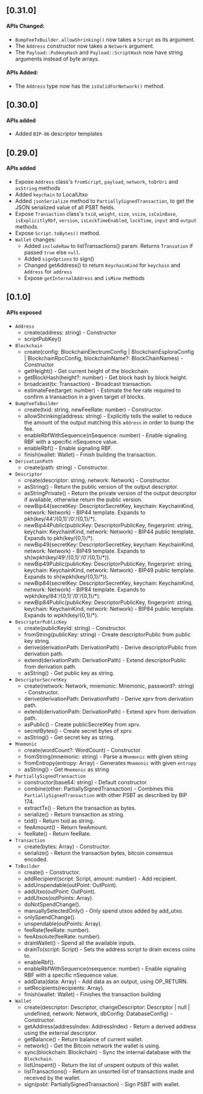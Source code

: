 ## [0.31.0]

#### APIs Changed:

- `BumpFeeTxBuilder.allowShrinking()` now takes a `Script` as its argument.
- The `Address` constructor now takes a `Network` argument.
- The `Payload::PubkeyHash` and `Payload::ScriptHash` now have string arguments instead of byte arrays.

#### APIs Added:

- The `Address` type now has the `isValidForNetwork()` method.

## [0.30.0]

#### APIs added

- Added `BIP-86` descriptor templates

## [0.29.0]

#### APIs added

- Expose `Address` class's `fromScript`, `payload`, `network`, `toQrUri` and `asString` methods
- Added `keychain` to LocalUtxo
- Added `jsonSerialize` method to `PartiallySignedTransaction`, to get the JSON serialized value of all PSBT fields.
- Expose `Transaction` class's `txid`, `weight`, `size`, `vsize`, `isCoinBase`, `isExplicitlyRbf`, `version`, `isLockTimeEnabled`, `lockTime`, `input` and `output` methods.
- Expose `Script.toBytes()` method.
- `Wallet` changes:
  - Added `includeRaw` to listTransactions() param. Returns `Transation` if passed `true` else `null`.
  - Added `signOptions` to sign()
  - Changed getAddress() to return `KeychainKind` for `keychain` and `Address` for `address`
  - Expose `getInternalAddress` and `isMine` methods

## [0.1.0]

#### APIs exposed

- `Address`
  - create(address: string) - Constructor
  - scriptPubKey()
- `Blockchain`
  - create(config: BlockchainElectrumConfig | BlockchainEsploraConfig | BlockchainRpcConfig, blockchainName?: BlockChainNames) - Constructor
  - getHeight() - Get current height of the blockchain.
  - getBlockHash(height?: number) - Get block hash by block height.
  - broadcast(tx: Transaction) - Broadcast transaction.
  - estimateFee(target: number) - Estimate the fee rate required to confirm a transaction in a given target of blocks.
- `BumpFeeTxBuilder`
  - create(txid: string, newFeeRate: number) - Constructor.
  - allowShrinking(address: string) - Explicitly tells the wallet to reduce the amount of the output matching this `address` in order to bump the fee.
  - enableRbfWithSequence(nSequence: number) - Enable signaling RBF with a specific nSequence value.
  - enableRbf() - Enable signaling RBF.
  - finish(wallet: Wallet) - Finish building the transaction.
- `DerivationPath`
  - create(path: string) - Constructor.
- `Descriptor`
  - create(descriptor: string, network: Network) - Constructor.
  - asString() - Return the public version of the output descriptor.
  - asStringPrivate() - Return the private version of the output descriptor if available, otherwise return the public version.
  - newBip44(secretKey: DescriptorSecretKey, keychain: KeychainKind, network: Network) - BIP44 template. Expands to pkh(key/44'/{0,1}'/0'/{0,1}/\*).
  - newBip44Public(publicKey: DescriptorPublicKey, fingerprint: string, keychain: KeychainKind, network: Network) - BIP44 public template. Expands to
    pkh(key/{0,1}/\*).
  - newBip49(secretKey: DescriptorSecretKey, keychain: KeychainKind, network: Network) - BIP49 template. Expands to sh(wpkh(key/49'/{0,1}'/0'/{0,1}/\*)).
  - newBip49Public(publicKey: DescriptorPublicKey, fingerprint: string, keychain: KeychainKind, network: Network) - BIP49 public template. Expands to
    sh(wpkh(key/{0,1}/\*)).
  - newBip84(secretKey: DescriptorSecretKey, keychain: KeychainKind, network: Network) - BIP84 template. Expands to wpkh(key/84'/{0,1}'/0'/{0,1}/\*).
  - newBip84Public(publicKey: DescriptorPublicKey, fingerprint: string, keychain: KeychainKind, network: Network) - BIP84 public template. Expands to
    wpkh(key/{0,1}/\*).
- `DescriptorPublicKey`
  - create(publicKeyId: string) - Constructor.
  - fromString(publicKey: string) - Create descriptorPublic from public key string.
  - derive(derivationPath: DerivationPath) - Derive descriptorPublic from derivation path.
  - extend(derivationPath: DerivationPath) - Extend descriptorPublic from derivation path.
  - asString() - Get public key as string.
- `DescriptorSecretKey`
  - create(network: Network, mnemonic: Mnemonic, password?: string) - Constructor.
  - derive(derivationPath: DerivationPath) - Derive xprv from derivation path.
  - extend(derivationPath: DerivationPath) - Extend xprv from derivation path.
  - asPublic() - Create publicSecretKey from xprv.
  - secretBytes() - Create secret bytes of xprv.
  - asString() - Get secret key as string.
- `Mnemonic`
  - create(wordCount?: WordCount) - Constructor.
  - fromString(mnemonic: string) - Parse a `Mnemonic` with given string
  - fromEntropy(entropy: Array<number>) - Generates `Mnemonic` with given `entropy`
  - asString() - Get `Mnemonic` as string
- `PartiallySignedTransaction`
  - constructor(base64: string) - Default constructor.
  - combine(other: PartiallySignedTransaction) - Combines this `PartiallySignedTransaction` with other PSBT as described by BIP 174.
  - extractTx() - Return the transaction as bytes.
  - serialize() - Return transaction as string.
  - txid() - Return txid as string.
  - feeAmount() - Return feeAmount.
  - feeRate() - Return feeRate.
- `Transaction`
  - create(bytes: Array<number>) - Constructor.
  - serialize() - Return the transaction bytes, bitcoin consensus encoded.
- `TxBuilder`
  - create() - Constructor.
  - addRecipient(script: Script, amount: number) - Add recipient.
  - addUnspendable(outPoint: OutPoint).
  - addUtxo(outPoint: OutPoint).
  - addUtxos(outPoints: Array<OutPoint>).
  - doNotSpendChange().
  - manuallySelectedOnly() - Only spend utxos added by add_utxo.
  - onlySpendChange().
  - unspendable(outPoints: Array<OutPoint>).
  - feeRate(feeRate: number).
  - feeAbsolute(feeRate: number).
  - drainWallet() - Spend all the available inputs.
  - drainTo(script: Script) - Sets the address script to drain excess coins to.
  - enableRbf().
  - enableRbfWithSequence(nsequence: number) - Enable signaling RBF with a specific nSequence value.
  - addData(data: Array<number>) - Add data as an output, using OP_RETURN.
  - setRecipients(recipients: Array<ScriptAmount>).
  - finish(wallet: Wallet) - Finishes the transaction building
- `Wallet`
  - create(descriptor: Descriptor, changeDescriptor: Descriptor | null | undefined, network: Network, dbConfig: DatabaseConfig) - Constructor.
  - getAddress(addressIndex: AddressIndex) - Return a derived address using the external descriptor.
  - getBalance() - Return balance of current wallet.
  - network() - Get the Bitcoin network the wallet is using.
  - sync(blockchain: Blockchain) - Sync the internal database with the `Blockchain`.
  - listUnspent() - Return the list of unspent outputs of this wallet.
  - listTransactions() - Return an unsorted list of transactions made and received by the wallet.
  - sign(psbt: PartiallySignedTransaction) - Sign PSBT with wallet.
